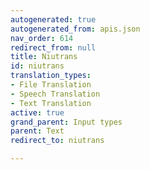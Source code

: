 ```yaml
---
autogenerated: true
autogenerated_from: apis.json
nav_order: 614
redirect_from: null
title: Niutrans
id: niutrans
translation_types:
- File Translation
- Speech Translation
- Text Translation
active: true
grand_parent: Input types
parent: Text
redirect_to: niutrans

---
```


